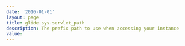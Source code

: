 ```yaml
---
date: '2016-01-01'
layout: page
title: glide.sys.servlet_path
description: The prefix path to use when accessing your instance
value:  
---
```

